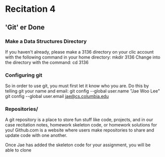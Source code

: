 # Recitation 4 #

## 'Git' er Done ##

### Make a Data Structures Directory ###

If you haven't already, please make a 3136 directory on your clic account with the following command in your home directory:
    mkdir 3136
Change into the directory with the command:
    cd 3136

### Configuring git ###

So in order to use git, you must first let it know who you are.  Do this by telling git your name and email:
    git config --global user.name "Jae Woo Lee" 
    git config --global user.email jae@cs.columbia.edu

### Repositories/ ###

A git repository is a place to store fun stuff like code, projects, and in our case recitation notes, homework skeleton code, or homework solutions for you!  Github.com is a website where users make repositories to share and update code with one another.

Once Jae has added the skeleton code for your assignment, you will be able to clone
